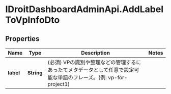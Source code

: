 # IDroitDashboardAdminApi.AddLabelToVpInfoDto

## Properties
Name | Type | Description | Notes
------------ | ------------- | ------------- | -------------
**label** | **String** | (必須) VPの識別や整理などの管理するにあったてメタデータとして任意で設定可能な単語のフレーズ。(例: vp-for-project1) | 
